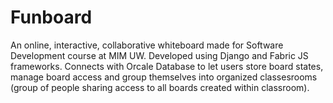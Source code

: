 # Funboard

An online, interactive, collaborative whiteboard made for Software Development course at MIM UW. Developed using Django and Fabric JS frameworks. Connects with Orcale Database to let users store board states, manage board access and group themselves into organized classesrooms (group of people sharing access to all boards created within classroom).
